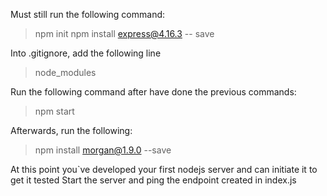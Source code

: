 Must still run the following command:
> npm init
> npm install express@4.16.3 -- save

Into .gitignore, add the following line
> node_modules

Run the following command after have done the previous commands:
> npm start

Afterwards, run the following:
> npm install morgan@1.9.0 --save

At this point you`ve developed your first nodejs server and can initiate it to get it tested
Start the server and ping the endpoint created in index.js